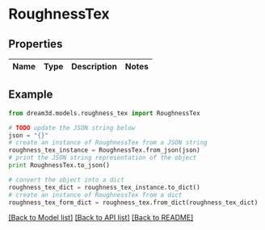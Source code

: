 # RoughnessTex


## Properties
Name | Type | Description | Notes
------------ | ------------- | ------------- | -------------

## Example

```python
from dream3d.models.roughness_tex import RoughnessTex

# TODO update the JSON string below
json = "{}"
# create an instance of RoughnessTex from a JSON string
roughness_tex_instance = RoughnessTex.from_json(json)
# print the JSON string representation of the object
print RoughnessTex.to_json()

# convert the object into a dict
roughness_tex_dict = roughness_tex_instance.to_dict()
# create an instance of RoughnessTex from a dict
roughness_tex_form_dict = roughness_tex.from_dict(roughness_tex_dict)
```
[[Back to Model list]](../README.md#documentation-for-models) [[Back to API list]](../README.md#documentation-for-api-endpoints) [[Back to README]](../README.md)


